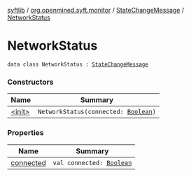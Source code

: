 [syftlib](../../../index.md) / [org.openmined.syft.monitor](../../index.md) / [StateChangeMessage](../index.md) / [NetworkStatus](./index.md)

# NetworkStatus

`data class NetworkStatus : `[`StateChangeMessage`](../index.md)

### Constructors

| Name | Summary |
|---|---|
| [&lt;init&gt;](-init-.md) | `NetworkStatus(connected: `[`Boolean`](https://kotlinlang.org/api/latest/jvm/stdlib/kotlin/-boolean/index.html)`)` |

### Properties

| Name | Summary |
|---|---|
| [connected](connected.md) | `val connected: `[`Boolean`](https://kotlinlang.org/api/latest/jvm/stdlib/kotlin/-boolean/index.html) |
